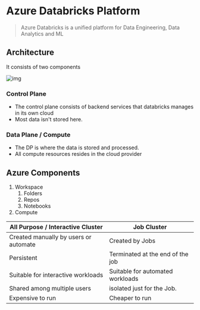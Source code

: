 # Azure Databricks Platform

> Azure Databricks is a unified platform for Data Engineering, Data Analytics and ML

## Architecture 

It consists of two components

![img](https://lh7-us.googleusercontent.com/docsz/AD_4nXdxejkPnWGscoKG8y9TzK45PaFj1GH-Z1DC5RKjiCxqCoJ33UyLjpeF38uMCCk4vRsjXgM8WRgrSDXm9A_GChl7DX81rr-Fa9QMH6lfVsUtZmrKtGfYwQ0e5kLKr8hPOoUwt60crDX5r7cUUdN_6YihD30?key=aJiAWgzYP3udRlKejSDPqw)

### Control Plane

* The control plane consists of backend services that databricks manages in its own cloud
* Most data isn't stored here.

### Data Plane / Compute

* The DP is where the data is stored and processed.
* All compute resources resides in the cloud provider

## Azure Components

1. Workspace
   1. Folders
   2. Repos
   3. Notebooks
2. Compute 

| All Purpose / Interactive Cluster     | Job Cluster                      |
| ------------------------------------- | -------------------------------- |
| Created manually by users or automate | Created by Jobs                  |
| Persistent                            | Terminated at the end of the job |
| Suitable for interactive workloads    | Suitable for automated workloads |
| Shared among multiple users           | isolated just for the Job.       |
| Expensive to run                      | Cheaper to run                   |























